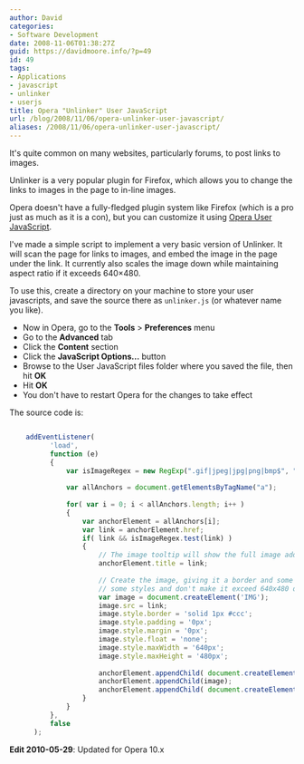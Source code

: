```yaml
---
author: David
categories:
- Software Development
date: 2008-11-06T01:38:27Z
guid: https://davidmoore.info/?p=49
id: 49
tags:
- Applications
- javascript
- unlinker
- userjs
title: Opera "Unlinker" User JavaScript
url: /blog/2008/11/06/opera-unlinker-user-javascript/
aliases: /2008/11/06/opera-unlinker-user-javascript/
---
```


It's quite common on many websites, particularly forums, to post links to images.

Unlinker is a very popular plugin for Firefox, which allows you to change the links to images in the page to in-line images.

Opera doesn't have a fully-fledged plugin system like Firefox (which is a pro just as much as it is a con), but you can customize it using [Opera User JavaScript](https://www.opera.com/support/tutorials/userjs/ "User JavaScript").

I've made a simple script to implement a very basic version of Unlinker. It will scan the page for links to images, and embed the image in the page under the link. It currently also scales the image down while maintaining aspect ratio if it exceeds 640&#215;480.

To use this, create a directory on your machine to store your user javascripts, and save the source there as `unlinker.js` (or whatever name you like).

* Now in Opera, go to the **Tools** > **Preferences** menu
* Go to the **Advanced** tab
* Click the **Content** section
* Click the **JavaScript Options&#8230;** button
* Browse to the User JavaScript files folder where you saved the file, then hit **OK**
* Hit **OK**
* You don't have to restart Opera for the changes to take effect

The source code is:
  
```javascript

    addEventListener(
          'load',
          function (e)
          {
              var isImageRegex = new RegExp(".gif|jpeg|jpg|png|bmp$", "i");
    
              var allAnchors = document.getElementsByTagName("a");
    
              for( var i = 0; i < allAnchors.length; i++ )
              {
                  var anchorElement = allAnchors[i];
                  var link = anchorElement.href;
                  if( link && isImageRegex.test(link) )
                  {
                      // The image tooltip will show the full image address
                      anchorElement.title = link;
    
                      // Create the image, giving it a border and some padding, resetting
                      // some styles and don't make it exceed 640x480 dimensions, auto-scaling it down
                      var image = document.createElement('IMG');
                      image.src = link;
                      image.style.border = 'solid 1px #ccc';
                      image.style.padding = '0px';
                      image.style.margin = '0px';
                      image.style.float = 'none';
                      image.style.maxWidth = '640px';
                      image.style.maxHeight = '480px';
    
                      anchorElement.appendChild( document.createElement('BR') );
                      anchorElement.appendChild(image);
                      anchorElement.appendChild( document.createElement('BR') );
                  }
              }
          },
          false
      );
```

**Edit 2010-05-29**: Updated for Opera 10.x

